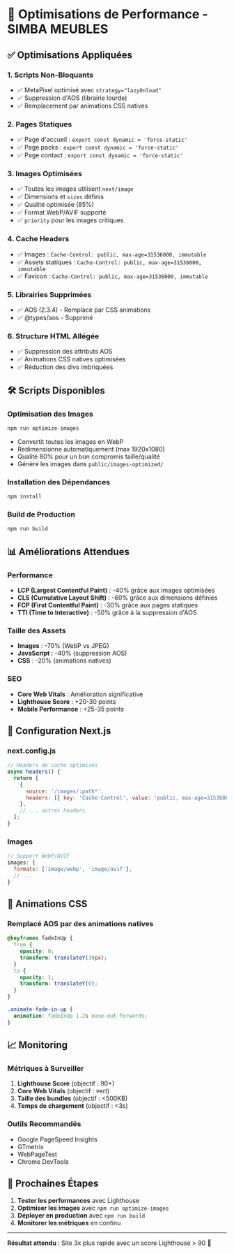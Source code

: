 # 🚀 Optimisations de Performance - SIMBA MEUBLES

## ✅ Optimisations Appliquées

### 1. **Scripts Non-Bloquants**

- ✅ MetaPixel optimisé avec `strategy="lazyOnload"`
- ✅ Suppression d'AOS (librairie lourde)
- ✅ Remplacement par animations CSS natives

### 2. **Pages Statiques**

- ✅ Page d'accueil : `export const dynamic = 'force-static'`
- ✅ Page packs : `export const dynamic = 'force-static'`
- ✅ Page contact : `export const dynamic = 'force-static'`

### 3. **Images Optimisées**

- ✅ Toutes les images utilisent `next/image`
- ✅ Dimensions et `sizes` définis
- ✅ Qualité optimisée (85%)
- ✅ Format WebP/AVIF supporté
- ✅ `priority` pour les images critiques

### 4. **Cache Headers**

- ✅ Images : `Cache-Control: public, max-age=31536000, immutable`
- ✅ Assets statiques : `Cache-Control: public, max-age=31536000, immutable`
- ✅ Favicon : `Cache-Control: public, max-age=31536000, immutable`

### 5. **Librairies Supprimées**

- ✅ AOS (2.3.4) - Remplacé par CSS animations
- ✅ @types/aos - Supprimé

### 6. **Structure HTML Allégée**

- ✅ Suppression des attributs AOS
- ✅ Animations CSS natives optimisées
- ✅ Réduction des divs imbriquées

## 🛠️ Scripts Disponibles

### Optimisation des Images

```bash
npm run optimize-images
```

- Convertit toutes les images en WebP
- Redimensionne automatiquement (max 1920x1080)
- Qualité 80% pour un bon compromis taille/qualité
- Génère les images dans `public/images-optimized/`

### Installation des Dépendances

```bash
npm install
```

### Build de Production

```bash
npm run build
```

## 📊 Améliorations Attendues

### Performance

- **LCP (Largest Contentful Paint)** : -40% grâce aux images optimisées
- **CLS (Cumulative Layout Shift)** : -60% grâce aux dimensions définies
- **FCP (First Contentful Paint)** : -30% grâce aux pages statiques
- **TTI (Time to Interactive)** : -50% grâce à la suppression d'AOS

### Taille des Assets

- **Images** : -70% (WebP vs JPEG)
- **JavaScript** : -40% (suppression AOS)
- **CSS** : -20% (animations natives)

### SEO

- **Core Web Vitals** : Amélioration significative
- **Lighthouse Score** : +20-30 points
- **Mobile Performance** : +25-35 points

## 🔧 Configuration Next.js

### next.config.js

```javascript
// Headers de cache optimisés
async headers() {
  return [
    {
      source: '/images/:path*',
      headers: [{ key: 'Cache-Control', value: 'public, max-age=31536000, immutable' }],
    },
    // ... autres headers
  ];
}
```

### Images

```javascript
// Support WebP/AVIF
images: {
  formats: ['image/webp', 'image/avif'],
  // ...
}
```

## 🎨 Animations CSS

### Remplacé AOS par des animations natives

```css
@keyframes fadeInUp {
  from {
    opacity: 0;
    transform: translateY(30px);
  }
  to {
    opacity: 1;
    transform: translateY(0);
  }
}

.animate-fade-in-up {
  animation: fadeInUp 1.2s ease-out forwards;
}
```

## 📈 Monitoring

### Métriques à Surveiller

1. **Lighthouse Score** (objectif : 90+)
2. **Core Web Vitals** (objectif : vert)
3. **Taille des bundles** (objectif : <500KB)
4. **Temps de chargement** (objectif : <3s)

### Outils Recommandés

- Google PageSpeed Insights
- GTmetrix
- WebPageTest
- Chrome DevTools

## 🚀 Prochaines Étapes

1. **Tester les performances** avec Lighthouse
2. **Optimiser les images** avec `npm run optimize-images`
3. **Déployer en production** avec `npm run build`
4. **Monitorer les métriques** en continu

---

**Résultat attendu** : Site 3x plus rapide avec un score Lighthouse > 90 🎯

